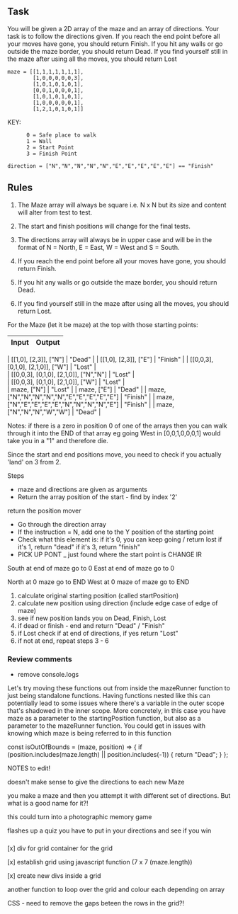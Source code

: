## Task

You will be given a 2D array of the maze and an array of directions. Your task is to follow the directions given. If you reach the end point before all your moves have gone, you should return Finish. If you hit any walls or go outside the maze border, you should return Dead. If you find yourself still in the maze after using all the moves, you should return Lost

```
maze = [[1,1,1,1,1,1,1],
        [1,0,0,0,0,0,3],
        [1,0,1,0,1,0,1],
        [0,0,1,0,0,0,1],
        [1,0,1,0,1,0,1],
        [1,0,0,0,0,0,1],
        [1,2,1,0,1,0,1]]
```

KEY:

```
      0 = Safe place to walk
      1 = Wall
      2 = Start Point
      3 = Finish Point

direction = ["N","N","N","N","N","E","E","E","E","E"] == "Finish"
```

## Rules

1. The Maze array will always be square i.e. N x N but its size and content will alter from test to test.

2. The start and finish positions will change for the final tests.

3. The directions array will always be in upper case and will be in the format of N = North, E = East, W = West and S = South.

4. If you reach the end point before all your moves have gone, you should return Finish.

5. If you hit any walls or go outside the maze border, you should return Dead.

6. If you find yourself still in the maze after using all the moves, you should return Lost.

For the Maze (let it be maze) at the top with those starting points:

| Input | Output |
| ----- | ------ |

| [[1,0],
   [2,3]], ["N"] | "Dead" |
| [[1,0],
   [2,3]], ["E"] | "Finish" |
| [[0,0,3],
   [0,1,0],
   [2,1,0]], ["W"] | "Lost" |  
| [[0,0,3],
   [0,1,0],
   [2,1,0]], ["N","N"] | "Lost" |  
| [[0,0,3],
   [0,1,0],
   [2,1,0]], ["W"] | "Lost" |  
| maze, ["N"] | "Lost" |
| maze, ["E"] | "Dead" |
| maze, ["N","N","N","N","N","E","E","E","E","E"] | "Finish" |
| maze, ["N","E","E","E","E","N","N","N","N","E"] | "Finish" |
| maze, ["N","N","N","W","W"] | "Dead" |

Notes: if there is a zero in position 0 of one of the arrays then you can walk through it into the END of that array eg going West in [0,0,1,0,0,0,1] would take you in a "1" and therefore die.

Since the start and end positions move, you need to check if you actually 'land' on 3 from 2.

Steps

- maze and directions are given as arguments
- Return the array position of the start - find by index '2'

return the position mover

- Go through the direction array
- If the instruction = N, add one to the Y position of the starting point
- Check what this element is:
  if it's 0, you can keep going / return lost
  if it's 1, return "dead"
  if it's 3, return "finish"
- PICK UP PONT \_ just found where the start point is CHANGE IR

South at end of maze go to 0
East at end of maze go to 0

North at 0 maze go to END
West at 0 maze of maze go to END

1. calculate original starting position (called startPosition)
2. calculate new position using direction (include edge case of edge of maze)
3. see if new position lands you on Dead, Finish, Lost
4. if dead or finish - end and return "Dead" / "Finish"
5. if Lost check if at end of directions, if yes return "Lost"
6. if not at end, repeat steps 3 - 6

### Review comments

- remove console.logs

Let's try moving these functions out from inside the mazeRunner function to just being standalone functions. Having functions nested like this can potentially lead to some issues where there's a variable in the outer scope that's shadowed in the inner scope. More concretely, in this case you have maze as a parameter to the startingPosition function, but also as a parameter to the mazeRunner function. You could get in issues with knowing which maze is being referred to in this function

const isOutOfBounds = (maze, position) => {
if (position.includes(maze.length) || position.includes(-1)) {
return "Dead";
}
};

NOTES to edit!

doesn't make sense to give the directions to each new Maze

you make a maze and then you attempt it with different set of directions.
But what is a good name for it?!

this could turn into a photographic memory game

flashes up a quiz you have to put in your directions and see if you win

###

[x] div for grid container for the grid

[x] establish grid using javascript function (7 x 7 (maze.length))

[x] create new divs inside a grid

another function to loop over the grid and colour each depending on array

CSS - need to remove the gaps beteen the rows in the grid?!
